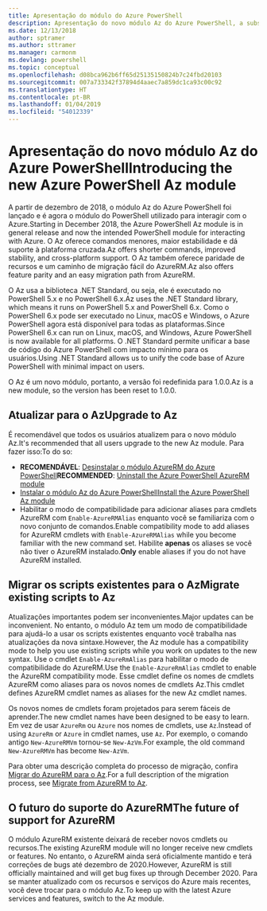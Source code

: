 ```yaml
---
title: Apresentação do módulo do Azure PowerShell
description: Apresentação do novo módulo Az do Azure PowerShell, a substituição pelo módulo AzureRM.
ms.date: 12/13/2018
author: sptramer
ms.author: sttramer
ms.manager: carmonm
ms.devlang: powershell
ms.topic: conceptual
ms.openlocfilehash: d08bca962b6ff65d25135150824b7c24fbd20103
ms.sourcegitcommit: 007a733342f37894d4aaec7a859dc1ca93c00c92
ms.translationtype: HT
ms.contentlocale: pt-BR
ms.lasthandoff: 01/04/2019
ms.locfileid: "54012339"
---
```

# <a name="introducing-the-new-azure-powershell-az-module"></a><span data-ttu-id="53f2b-103">Apresentação do novo módulo Az do Azure PowerShell</span><span class="sxs-lookup"><span data-stu-id="53f2b-103">Introducing the new Azure PowerShell Az module</span></span>

<span data-ttu-id="53f2b-104">A partir de dezembro de 2018, o módulo Az do Azure PowerShell foi lançado e é agora o módulo do PowerShell utilizado para interagir com o Azure.</span><span class="sxs-lookup"><span data-stu-id="53f2b-104">Starting in December 2018, the Azure PowerShell Az module is in general release and now the intended PowerShell module for interacting with Azure.</span></span> <span data-ttu-id="53f2b-105">O Az oferece comandos menores, maior estabilidade e dá suporte à plataforma cruzada.</span><span class="sxs-lookup"><span data-stu-id="53f2b-105">Az offers shorter commands, improved stability, and cross-platform support.</span></span> <span data-ttu-id="53f2b-106">O Az também oferece paridade de recursos e um caminho de migração fácil do AzureRM.</span><span class="sxs-lookup"><span data-stu-id="53f2b-106">Az also offers feature parity and an easy migration path from AzureRM.</span></span>

<span data-ttu-id="53f2b-107">O Az usa a biblioteca .NET Standard, ou seja, ele é executado no PowerShell 5.x e no PowerShell 6.x.</span><span class="sxs-lookup"><span data-stu-id="53f2b-107">Az uses the .NET Standard library, which means it runs on PowerShell 5.x and PowerShell 6.x.</span></span>
<span data-ttu-id="53f2b-108">Como o PowerShell 6.x pode ser executado no Linux, macOS e Windows, o Azure PowerShell agora está disponível para todas as plataformas.</span><span class="sxs-lookup"><span data-stu-id="53f2b-108">Since PowerShell 6.x can run on Linux, macOS, and Windows, Azure PowerShell is now available for all platforms.</span></span>
<span data-ttu-id="53f2b-109">O .NET Standard permite unificar a base de código do Azure PowerShell com impacto mínimo para os usuários.</span><span class="sxs-lookup"><span data-stu-id="53f2b-109">Using .NET Standard allows us to unify the code base of Azure PowerShell with minimal impact on users.</span></span>

<span data-ttu-id="53f2b-110">O Az é um novo módulo, portanto, a versão foi redefinida para 1.0.0.</span><span class="sxs-lookup"><span data-stu-id="53f2b-110">Az is a new module, so the version has been reset to 1.0.0.</span></span>

## <a name="upgrade-to-az"></a><span data-ttu-id="53f2b-111">Atualizar para o Az</span><span class="sxs-lookup"><span data-stu-id="53f2b-111">Upgrade to Az</span></span>

<span data-ttu-id="53f2b-112">É recomendável que todos os usuários atualizem para o novo módulo Az.</span><span class="sxs-lookup"><span data-stu-id="53f2b-112">It's recommended that all users upgrade to the new Az module.</span></span> <span data-ttu-id="53f2b-113">Para fazer isso:</span><span class="sxs-lookup"><span data-stu-id="53f2b-113">To do so:</span></span>

* <span data-ttu-id="53f2b-114">__RECOMENDÁVEL__: [Desinstalar o módulo AzureRM do Azure PowerShell](/powershell/azure/uninstall-az-ps#uninstall-the-azurerm-module)</span><span class="sxs-lookup"><span data-stu-id="53f2b-114">__RECOMMENDED__: [Uninstall the Azure PowerShell AzureRM module](/powershell/azure/uninstall-az-ps#uninstall-the-azurerm-module)</span></span>
* [<span data-ttu-id="53f2b-115">Instalar o módulo Az do Azure PowerShell</span><span class="sxs-lookup"><span data-stu-id="53f2b-115">Install the Azure PowerShell Az module</span></span>](/powershell/azure/install-az-ps)
* <span data-ttu-id="53f2b-116">Habilitar o modo de compatibilidade para adicionar aliases para cmdlets AzureRM com `Enable-AzureRMAlias` enquanto você se familiariza com o novo conjunto de comandos.</span><span class="sxs-lookup"><span data-stu-id="53f2b-116">Enable compatibility mode to add aliases for AzureRM cmdlets with `Enable-AzureRMAlias` while you become familiar with the new command set.</span></span> <span data-ttu-id="53f2b-117">Habilite __apenas__ os aliases se você não tiver o AzureRM instalado.</span><span class="sxs-lookup"><span data-stu-id="53f2b-117">__Only__ enable aliases if you do not have AzureRM installed.</span></span>

## <a name="migrate-existing-scripts-to-az"></a><span data-ttu-id="53f2b-118">Migrar os scripts existentes para o Az</span><span class="sxs-lookup"><span data-stu-id="53f2b-118">Migrate existing scripts to Az</span></span>

<span data-ttu-id="53f2b-119">Atualizações importantes podem ser inconvenientes.</span><span class="sxs-lookup"><span data-stu-id="53f2b-119">Major updates can be inconvenient.</span></span> <span data-ttu-id="53f2b-120">No entanto, o módulo Az tem um modo de compatibilidade para ajudá-lo a usar os scripts existentes enquanto você trabalha nas atualizações da nova sintaxe.</span><span class="sxs-lookup"><span data-stu-id="53f2b-120">However, the Az module has a compatibility mode to help you use existing scripts while you work on updates to the new syntax.</span></span> <span data-ttu-id="53f2b-121">Use o cmdlet `Enable-AzureRmAlias` para habilitar o modo de compatibilidade do AzureRM.</span><span class="sxs-lookup"><span data-stu-id="53f2b-121">Use the `Enable-AzureRmAlias` cmdlet to enable the AzureRM compatibility mode.</span></span> <span data-ttu-id="53f2b-122">Esse cmdlet define os nomes de cmdlets AzureRM como aliases para os novos nomes de cmdlets Az.</span><span class="sxs-lookup"><span data-stu-id="53f2b-122">This cmdlet defines AzureRM cmdlet names as aliases for the new Az cmdlet names.</span></span>

<span data-ttu-id="53f2b-123">Os novos nomes de cmdlets foram projetados para serem fáceis de aprender.</span><span class="sxs-lookup"><span data-stu-id="53f2b-123">The new cmdlet names have been designed to be easy to learn.</span></span> <span data-ttu-id="53f2b-124">Em vez de usar `AzureRm` ou `Azure` nos nomes de cmdlets, use `Az`.</span><span class="sxs-lookup"><span data-stu-id="53f2b-124">Instead of using `AzureRm` or `Azure` in cmdlet names, use `Az`.</span></span> <span data-ttu-id="53f2b-125">Por exemplo, o comando antigo `New-AzureRMVm` tornou-se `New-AzVm`.</span><span class="sxs-lookup"><span data-stu-id="53f2b-125">For example, the old command `New-AzureRMVm` has become `New-AzVm`.</span></span>

<span data-ttu-id="53f2b-126">Para obter uma descrição completa do processo de migração, confira [Migrar do AzureRM para o Az](migrate-from-azurerm-to-az.md).</span><span class="sxs-lookup"><span data-stu-id="53f2b-126">For a full description of the migration process, see [Migrate from AzureRM to Az](migrate-from-azurerm-to-az.md).</span></span>

## <a name="the-future-of-support-for-azurerm"></a><span data-ttu-id="53f2b-127">O futuro do suporte do AzureRM</span><span class="sxs-lookup"><span data-stu-id="53f2b-127">The future of support for AzureRM</span></span>

<span data-ttu-id="53f2b-128">O módulo AzureRM existente deixará de receber novos cmdlets ou recursos.</span><span class="sxs-lookup"><span data-stu-id="53f2b-128">The existing AzureRM module will no longer receive new cmdlets or features.</span></span> <span data-ttu-id="53f2b-129">No entanto, o AzureRM ainda será oficialmente mantido e terá correções de bugs até dezembro de 2020.</span><span class="sxs-lookup"><span data-stu-id="53f2b-129">However, AzureRM is still officially maintained and will get bug fixes up through December 2020.</span></span> <span data-ttu-id="53f2b-130">Para se manter atualizado com os recursos e serviços do Azure mais recentes, você deve trocar para o módulo Az.</span><span class="sxs-lookup"><span data-stu-id="53f2b-130">To keep up with the latest Azure services and features, switch to the Az module.</span></span>
